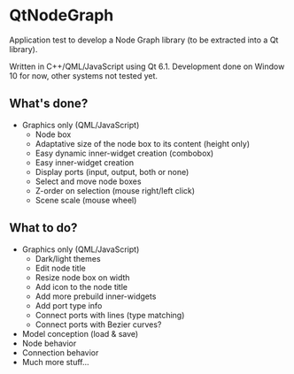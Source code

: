 # QtNodeGraph
Application test to develop a Node Graph library (to be extracted into a Qt library).

Written in C++/QML/JavaScript using Qt 6.1.
Development done on Window 10 for now, other systems not tested yet.

## What's done?
- Graphics only (QML/JavaScript)
    - Node box
    - Adaptative size of the node box to its content (height only)
    - Easy dynamic inner-widget creation (combobox)
    - Easy inner-widget creation
    - Display ports (input, output, both or none)
    - Select and move node boxes
    - Z-order on selection (mouse right/left click)
    - Scene scale (mouse wheel)

## What to do?
- Graphics only (QML/JavaScript)
    - Dark/light themes
    - Edit node title
    - Resize node box on width
    - Add icon to the node title
    - Add more prebuild inner-widgets
    - Add port type info
    - Connect ports with lines (type matching)
    - Connect ports with Bezier curves?
- Model conception (load & save)
- Node behavior
- Connection behavior
- Much more stuff...
